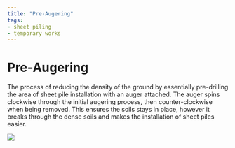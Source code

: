 ```yaml
---
title: "Pre-Augering"
tags: 
- sheet piling
- temporary works
---
```

# Pre-Augering
The process of reducing the density of the ground by essentially pre-drilling the area of sheet pile installation with an auger attached. The auger spins clockwise through the initial augering process, then counter-clockwise when being removed. This ensures the soils stays in place, however it breaks through the dense soils and makes the installation of sheet piles easier.

![](attachments/Pasted%20image%2020220831141206.png)